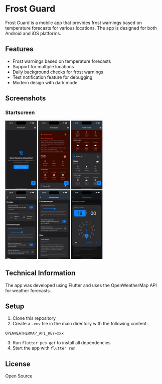 # Frost Guard

Frost Guard is a mobile app that provides frost warnings based on temperature forecasts for various locations. The app is designed for both Android and iOS platforms.

## Features

- Frost warnings based on temperature forecasts
- Support for multiple locations
- Daily background checks for frost warnings
- Test notification feature for debugging
- Modern design with dark mode

## Screenshots

### Startscreen
<img src="images/00.png" width="20%" alt="Startscreen" style="max-width: 300px;!important;">&nbsp;<img src="images/01.png" width="20%" alt="Locations" style="max-width: 300px;!important;">&nbsp;<img src="images/02.png" width="20%" alt="Locations 2" style="max-width: 300px;!important;"><br><img src="images/03.png" width="20%" alt="Settings" style="max-width: 300px;!important;">&nbsp;<img src="images/04.png" width="20%" alt="Settings 2" style="max-width: 300px;!important;">&nbsp;<img src="images/05.png" width="20%" alt="Notification" style="max-width: 300px;!important;">

## Technical Information

The app was developed using Flutter and uses the OpenWeatherMap API for weather forecasts.

## Setup

1. Clone this repository
2. Create a `.env` file in the main directory with the following content:
```
OPENWEATHERMAP_API_KEY=xxx

```
3. Run `flutter pub get` to install all dependencies
4. Start the app with `flutter run`

## License

Open Source
